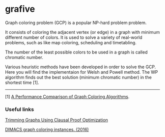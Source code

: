 # grafive

Graph coloring problem (GCP) is a popular NP-hard problem problem.

It consists of coloring the adjacent vertex (or edge) in a graph with minimum different number of colors.
It is used to solve a variety of real-world problems, such as like map coloring, scheduling and timetabling.

The number of the least possible colors to be used in a graph is called chromatic number.

Various heuristic methods have been developed in order to solve the GCP.
Here you will find the implementaion for Welsh and Powell method.
The WP algorithm finds out the best solution (minimum chromatic number) in the shortest time [1].

***

[1]  [A Performance Comparison of Graph Coloring Algorithms](https://www.researchgate.net/publication/309585874_A_Performance_Comparison_of_Graph_Coloring_Algorithms). 




### Useful links
[Trimming Graphs Using Clausal Proof Optimization](https://arxiv.org/pdf/1907.00929.pdf)

[DIMACS graph coloring instances. (2016)](https://mat.gsia.cmu.edu/COLOR/instances.html)
